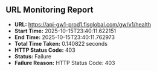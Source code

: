 ## URL Monitoring Report

- **URL:** https://api-gw1-prod1.fisglobal.com/gw/v1/health
- **Start Time:** 2025-10-15T23:40:11.622151
- **End Time:** 2025-10-15T23:40:11.762973
- **Total Time Taken:** 0.140822 seconds
- **HTTP Status Code:** 403
- **Status:** Failure
- **Failure Reason:** HTTP Status Code: 403
